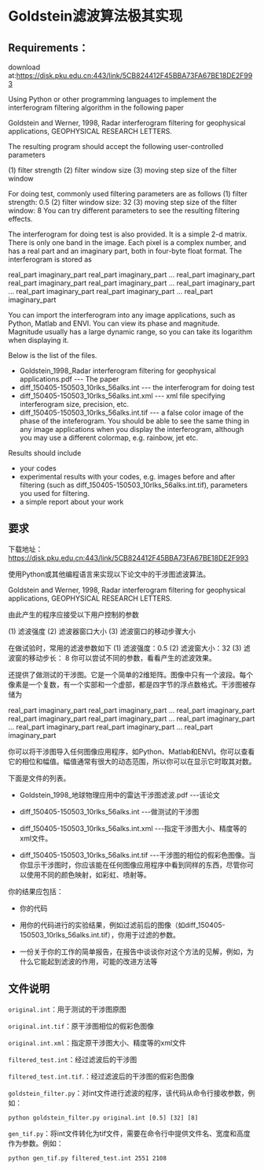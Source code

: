 # Goldstein滤波算法极其实现

## Requirements：

download at:https://disk.pku.edu.cn:443/link/5CB824412F45BBA73FA67BE18DE2F993 


Using Python or other programming languages to implement the interferogram filtering algorithm in the following paper

Goldstein and Werner, 1998, Radar interferogram filtering for geophysical applications, GEOPHYSICAL RESEARCH LETTERS.

The resulting program should accept the following user-controlled parameters

(1) filter strength
(2) filter window size
(3) moving step size of the filter window

For doing test, commonly used filtering parameters are as follows
(1) filter strength: 0.5
(2) filter window size: 32
(3) moving step size of the filter window: 8
You can try different parameters to see the resulting filtering effects.


The interferogram for doing test is also provided. It is a simple 2-d matrix. There is only one band in the image. Each pixel is a complex number, and has a real part and an imaginary part, both in four-byte float format. The interferogram is stored as


real_part imaginary_part real_part imaginary_part ... real_part imaginary_part
real_part imaginary_part real_part imaginary_part ... real_part imaginary_part
...
real_part imaginary_part real_part imaginary_part ... real_part imaginary_part


You can import the interferogram into any image applications, such as Python, Matlab and ENVI. You can view its phase and magnitude. Magnitude usually has a large dynamic range, so you can take its logarithm when displaying it.


Below is the list of the files.

* Goldstein_1998_Radar interferogram filtering for geophysical applications.pdf --- The paper
* diff_150405-150503_10rlks_56alks.int --- the interferogram for doing test
* diff_150405-150503_10rlks_56alks.int.xml --- xml file specifying interferogram size, precision, etc.
* diff_150405-150503_10rlks_56alks.int.tif --- a false color image of the phase of the inteferogram. You should be able to see the same thing in any image applications when you display the interferogram, although you may use a different colormap, e.g. rainbow, jet etc.



Results should include

* your codes
* experimental results with your codes, e.g. images before and after filtering (such as diff_150405-150503_10rlks_56alks.int.tif), parameters you used for filtering.
* a simple report about your work

## 要求

下载地址：https://disk.pku.edu.cn:443/link/5CB824412F45BBA73FA67BE18DE2F993

使用Python或其他编程语言来实现以下论文中的干涉图滤波算法。

Goldstein and Werner, 1998, Radar interferogram filtering for geophysical applications, GEOPHYSICAL RESEARCH LETTERS.

由此产生的程序应接受以下用户控制的参数

(1) 滤波强度
(2) 滤波器窗口大小
(3) 滤波窗口的移动步骤大小

在做试验时，常用的滤波参数如下
(1) 滤波强度：0.5
(2) 滤波窗大小：32
(3) 滤波窗的移动步长： 8
你可以尝试不同的参数，看看产生的滤波效果。

还提供了做测试的干涉图。它是一个简单的2维矩阵。图像中只有一个波段。每个像素是一个复数，有一个实部和一个虚部，都是四字节的浮点数格式。干涉图被存储为

real_part imaginary_part real_part imaginary_part ... real_part imaginary_part
real_part imaginary_part real_part imaginary_part ... real_part imaginary_part
...
real_part imaginary_part real_part imaginary_part ... real_part imaginary_part

你可以将干涉图导入任何图像应用程序，如Python、Matlab和ENVI。你可以查看它的相位和幅值。幅值通常有很大的动态范围，所以你可以在显示它时取其对数。

下面是文件的列表。

- Goldstein_1998_地球物理应用中的雷达干涉图滤波.pdf ---该论文

- diff_150405-150503_10rlks_56alks.int ---做测试的干涉图

- diff_150405-150503_10rlks_56alks.int.xml ---指定干涉图大小、精度等的xml文件。

- diff_150405-150503_10rlks_56alks.int.tif ---干涉图的相位的假彩色图像。当你显示干涉图时，你应该能在任何图像应用程序中看到同样的东西，尽管你可以使用不同的颜色映射，如彩虹、喷射等。

你的结果应包括：

- 你的代码

- 用你的代码进行的实验结果，例如过滤前后的图像（如diff_150405-150503_10rlks_56alks.int.tif），你用于过滤的参数。

- 一份关于你的工作的简单报告，在报告中谈谈你对这个方法的见解，例如，为什么它能起到滤波的作用，可能的改进方法等

## 文件说明

`original.int`：用于测试的干涉图原图

`original.int.tif`：原干涉图相位的假彩色图像

`original.int.xml`：指定原干涉图大小、精度等的xml文件

`filtered_test.int`：经过滤波后的干涉图

`filtered_test.int.tif`.：经过滤波后的干涉图的假彩色图像

`goldstein_filter.py`：对int文件进行滤波的程序，该代码从命令行接收参数，例如：

```shell
python goldstein_filter.py original.int [0.5] [32] [8]
```

`gen_tif.py`：将int文件转化为tif文件，需要在命令行中提供文件名、宽度和高度作为参数。例如：

```shell
python gen_tif.py filtered_test.int 2551 2108
```

